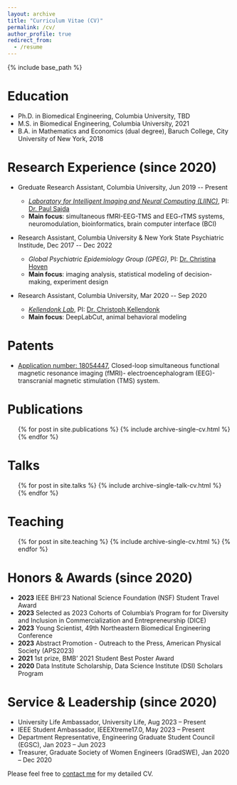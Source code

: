 ```yaml
---
layout: archive
title: "Curriculum Vitae (CV)"
permalink: /cv/
author_profile: true
redirect_from:
  - /resume
---
```


{% include base_path %}

Education
======
* Ph.D. in Biomedical Engineering, Columbia University, TBD
* M.S. in Biomedical Engineering, Columbia University, 2021
* B.A. in Mathematics and Economics (dual degree), Baruch College, City University of New York, 2018

Research Experience (since 2020)
======
* Greduate Research Assistant, Columbia University, Jun 2019 -- Present
  * <i>[Laboratory for Intelligent Imaging and Neural Computing (LIINC)](https://liinc.bme.columbia.edu)</i>, PI: [Dr. Paul Sajda](https://www.bme.columbia.edu/faculty/paul-sajda)
  * <b>Main focus</b>: simultaneous fMRI-EEG-TMS and EEG-rTMS systems, neuromodulation, bioinformatics, brain computer interface (BCI)

* Research Assistant, Columbia University & New York State Psychiatric Institude, Dec 2017 -- Dec 2022
  * <i>Global Psychiatric Epidemiology Group (GPEG)</i>, PI: [Dr. Christina Hoven](https://www.columbiapsychiatry.org/profile/christina-hoven-phd)
  * <b>Main focus</b>: imaging analysis, statistical modeling of decision-making, experiment design

* Research Assistant, Columbia University, Mar 2020 -- Sep 2020 
  * <i>[Kellendonk Lab](https://www.kellendonklab.org)</i>, PI: [Dr. Christoph Kellendonk](https://www.columbiapsychiatry.org/profile/christoph-kellendonk-phd)
  * <b>Main focus</b>: DeepLabCut, animal behavioral modeling 

Patents
======
* [Application number: 18054447](https://patents.google.com/patent/US20230143233A1/en), Closed-loop simultaneous functional magnetic resonance imaging (fMRI)- electroencephalogram (EEG)- transcranial magnetic stimulation (TMS) system.

Publications
======
  <ul>{% for post in site.publications %}
    {% include archive-single-cv.html %}
  {% endfor %}</ul>
  
Talks
======
  <ul>{% for post in site.talks %}
    {% include archive-single-talk-cv.html %}
  {% endfor %}</ul>
  
Teaching
======
  <ul>{% for post in site.teaching %}
    {% include archive-single-cv.html %}
  {% endfor %}</ul>

Honors & Awards (since 2020)
======
* <b>2023</b>  IEEE BHI’23 National Science Foundation (NSF) Student Travel Award
* <b>2023</b>  Selected as 2023 Cohorts of Columbia’s Program for for Diversity and Inclusion in Commercialization and Entrepreneurship (DICE) 
* <b>2023</b>  Young Scientist, 49th Northeastern Biomedical Engineering Conference
* <b>2023</b>  Abstract Promotion - Outreach to the Press, American Physical Society (APS2023)
* <b>2021</b>  1st prize, BMB’ 2021 Student Best Poster Award
* <b>2020</b>  Data Institute Scholarship, Data Science Institute (DSI) Scholars Program

Service & Leadership (since 2020)
======
* University Life Ambassador, University Life, Aug 2023 – Present
* IEEE Student Ambassador, IEEEXtreme17.0, May 2023 – Present
* Department Representative, Engineering Graduate Student Council (EGSC), Jan 2023 – Jun 2023
* Treasurer, Graduate Society of Women Engineers (GradSWE), Jan 2020 – Dec 2020

Please feel free to [contact me](xiaoxiao.sun@columbia.edu) for my detailed CV.
